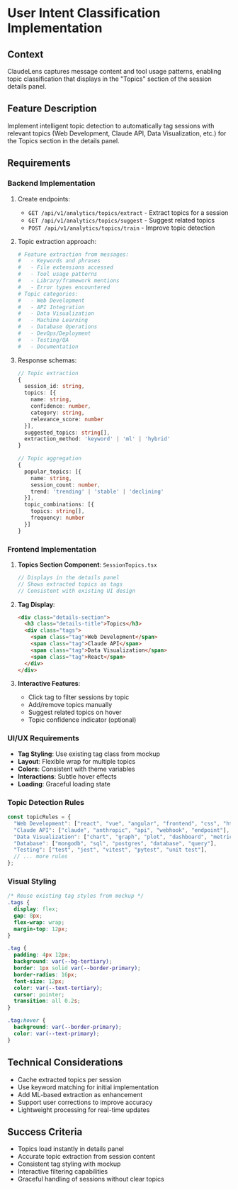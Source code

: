 # User Intent Classification Implementation

## Context
ClaudeLens captures message content and tool usage patterns, enabling topic classification that displays in the "Topics" section of the session details panel.

## Feature Description
Implement intelligent topic detection to automatically tag sessions with relevant topics (Web Development, Claude API, Data Visualization, etc.) for the Topics section in the details panel.

## Requirements

### Backend Implementation
1. Create endpoints:
   - `GET /api/v1/analytics/topics/extract` - Extract topics for a session
   - `GET /api/v1/analytics/topics/suggest` - Suggest related topics
   - `POST /api/v1/analytics/topics/train` - Improve topic detection

2. Topic extraction approach:
   ```python
   # Feature extraction from messages:
   #   - Keywords and phrases
   #   - File extensions accessed
   #   - Tool usage patterns
   #   - Library/framework mentions
   #   - Error types encountered
   # Topic categories:
   #   - Web Development
   #   - API Integration
   #   - Data Visualization
   #   - Machine Learning
   #   - Database Operations
   #   - DevOps/Deployment
   #   - Testing/QA
   #   - Documentation
   ```

3. Response schemas:
   ```typescript
   // Topic extraction
   {
     session_id: string,
     topics: [{
       name: string,
       confidence: number,
       category: string,
       relevance_score: number
     }],
     suggested_topics: string[],
     extraction_method: 'keyword' | 'ml' | 'hybrid'
   }

   // Topic aggregation
   {
     popular_topics: [{
       name: string,
       session_count: number,
       trend: 'trending' | 'stable' | 'declining'
     }],
     topic_combinations: [{
       topics: string[],
       frequency: number
     }]
   }
   ```

### Frontend Implementation

1. **Topics Section Component**: `SessionTopics.tsx`
   ```typescript
   // Displays in the details panel
   // Shows extracted topics as tags
   // Consistent with existing UI design
   ```

2. **Tag Display**:
   ```html
   <div class="details-section">
     <h3 class="details-title">Topics</h3>
     <div class="tags">
       <span class="tag">Web Development</span>
       <span class="tag">Claude API</span>
       <span class="tag">Data Visualization</span>
       <span class="tag">React</span>
     </div>
   </div>
   ```

3. **Interactive Features**:
   - Click tag to filter sessions by topic
   - Add/remove topics manually
   - Suggest related topics on hover
   - Topic confidence indicator (optional)

### UI/UX Requirements
- **Tag Styling**: Use existing tag class from mockup
- **Layout**: Flexible wrap for multiple topics
- **Colors**: Consistent with theme variables
- **Interactions**: Subtle hover effects
- **Loading**: Graceful loading state

### Topic Detection Rules
```typescript
const topicRules = {
  "Web Development": ["react", "vue", "angular", "frontend", "css", "html"],
  "Claude API": ["claude", "anthropic", "api", "webhook", "endpoint"],
  "Data Visualization": ["chart", "graph", "plot", "dashboard", "metrics"],
  "Database": ["mongodb", "sql", "postgres", "database", "query"],
  "Testing": ["test", "jest", "vitest", "pytest", "unit test"],
  // ... more rules
};
```

### Visual Styling
```css
/* Reuse existing tag styles from mockup */
.tags {
  display: flex;
  gap: 8px;
  flex-wrap: wrap;
  margin-top: 12px;
}

.tag {
  padding: 4px 12px;
  background: var(--bg-tertiary);
  border: 1px solid var(--border-primary);
  border-radius: 16px;
  font-size: 12px;
  color: var(--text-tertiary);
  cursor: pointer;
  transition: all 0.2s;
}

.tag:hover {
  background: var(--border-primary);
  color: var(--text-primary);
}
```

## Technical Considerations
- Cache extracted topics per session
- Use keyword matching for initial implementation
- Add ML-based extraction as enhancement
- Support user corrections to improve accuracy
- Lightweight processing for real-time updates

## Success Criteria
- Topics load instantly in details panel
- Accurate topic extraction from session content
- Consistent tag styling with mockup
- Interactive filtering capabilities
- Graceful handling of sessions without clear topics
